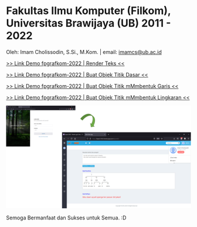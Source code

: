 # Fakultas Ilmu Komputer (Filkom), Universitas Brawijaya (UB) 2011 - 2022
Oleh: Imam Cholissodin, S.Si., M.Kom. | email: imamcs@ub.ac.id

[>> Link Demo fpgrafkom-2022 | Render Teks <<](https://grafkomku.pythonanywhere.com/fphome)

[>> Link Demo fpgrafkom-2022 | Buat Objek Titik Dasar <<](https://grafkomku.pythonanywhere.com/titik)

[>> Link Demo fpgrafkom-2022 | Buat Objek Titik mMmbentuk Garis <<](https://grafkomku.pythonanywhere.com/titik2)

[>> Link Demo fpgrafkom-2022 | Buat Objek Titik mMmbentuk Lingkaran <<](https://grafkomku.pythonanywhere.com/titik3)

![image](https://raw.githubusercontent.com/imamcs19/fpasd-2022/main/fppredict.png)

Semoga Bermanfaat dan Sukses untuk Semua. :D
